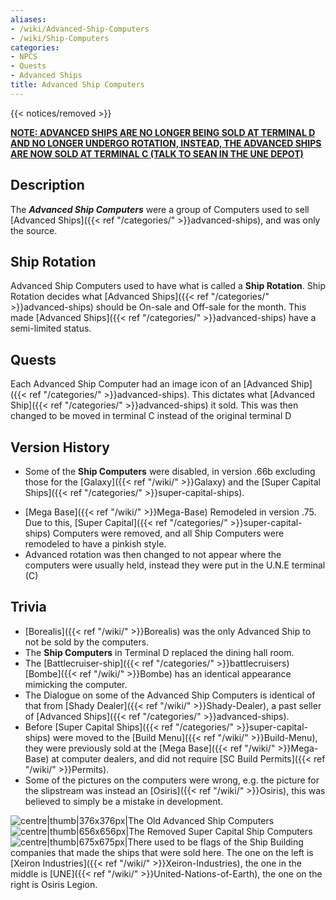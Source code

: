```yaml
---
aliases:
- /wiki/Advanced-Ship-Computers
- /wiki/Ship-Computers
categories:
- NPCS
- Quests
- Advanced Ships
title: Advanced Ship Computers
---  
```


{{< notices/removed >}} 

**<u>NOTE: ADVANCED SHIPS ARE NO LONGER BEING SOLD AT TERMINAL D AND NO LONGER UNDERGO ROTATION, INSTEAD, THE ADVANCED SHIPS ARE NOW SOLD AT TERMINAL C (TALK TO SEAN IN THE UNE DEPOT)</u>**

## Description

The **_Advanced Ship Computers_** were a group of Computers used to sell [Advanced Ships]({{< ref "/categories/" >}}advanced-ships), and was only the source.

## Ship Rotation 

Advanced Ship Computers used to have what is called a **Ship Rotation**. Ship Rotation decides what [Advanced Ships]({{< ref "/categories/" >}}advanced-ships) should be On-sale and Off-sale for the month. This made [Advanced Ships]({{< ref "/categories/" >}}advanced-ships) have a semi-limited status.

## Quests

Each Advanced Ship Computer had an image icon of an [Advanced Ship]({{< ref "/categories/" >}}advanced-ships). This dictates what [Advanced Ship]({{< ref "/categories/" >}}advanced-ships) it sold. This was then changed to be moved in terminal C instead of the original terminal D

## Version History 

- Some of the **Ship Computers** were disabled, in version .66b excluding those for the [Galaxy]({{< ref "/wiki/" >}}Galaxy) and the [Super Capital Ships]({{< ref "/categories/" >}}super-capital-ships).

<!-- -->

- [Mega Base]({{< ref "/wiki/" >}}Mega-Base) Remodeled in version .75. Due to this, [Super Capital]({{< ref "/categories/" >}}super-capital-ships) Computers were removed, and all Ship Computers were remodeled to have a pinkish style.
- Advanced rotation was then changed to not appear where the computers were usually held, instead they were put in the U.N.E terminal (C)

## Trivia

- [Borealis]({{< ref "/wiki/" >}}Borealis) was the only Advanced Ship to not be sold by the computers.
- The **Ship Computers** in Terminal D replaced the dining hall room.
- The [Battlecruiser-ship]({{< ref "/categories/" >}}battlecruisers) [Bombe]({{< ref "/wiki/" >}}Bombe) has an identical appearance mimicking the computer.
- The Dialogue on some of the Advanced Ship Computers is identical of that from [Shady Dealer]({{< ref "/wiki/" >}}Shady-Dealer), a past seller of [Advanced Ships]({{< ref "/categories/" >}}advanced-ships).
- Before [Super Capital Ships]({{< ref "/categories/" >}}super-capital-ships) were moved to the [Build Menu]({{< ref "/wiki/" >}}Build-Menu), they were previously sold at the [Mega Base]({{< ref "/wiki/" >}}Mega-Base) at computer dealers, and did not require [SC Build Permits]({{< ref "/wiki/" >}}Permits).
- Some of the pictures on the computers were wrong, e.g. the picture for the slipstream was instead an [Osiris]({{< ref "/wiki/" >}}Osiris), this was believed to simply be a mistake in development.

![centre|thumb|376x376px|The Old Advanced Ship
Computers](Advanced_Ships_Row.png "centre|thumb|376x376px|The Old Advanced Ship Computers") ![centre|thumb|656x656px|The Removed Super Capital Ship Computers
](Ship_Computers.jpg "centre|thumb|656x656px|The Removed Super Capital Ship Computers ") ![centre|thumb|675x675px|There used to be flags of the Ship Building
companies that made the ships that were sold here. The one on the left
is [Xeiron Industries]({{< ref "/wiki/" >}}Xeiron-Industries), the one in the
middle is [UNE]({{< ref "/wiki/" >}}United-Nations-of-Earth), the one on the
right is [Osiris
Legion](Osiris_Legion "wikilink").](Ship_Builder_Flags.png "centre|thumb|675x675px|There used to be flags of the Ship Building companies that made the ships that were sold here. The one on the left is Xeiron Industries, the one in the middle is UNE, the one on the right is Osiris Legion.")